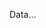 <!-- > **Right Design - Right Data - Right Decision..** -->

<!--![gh](https://user-images.githubusercontent.com/54971231/122514840-dcf28b80-d00c-11eb-9a00-40cd8c6e3178.gif)-->

Data...
